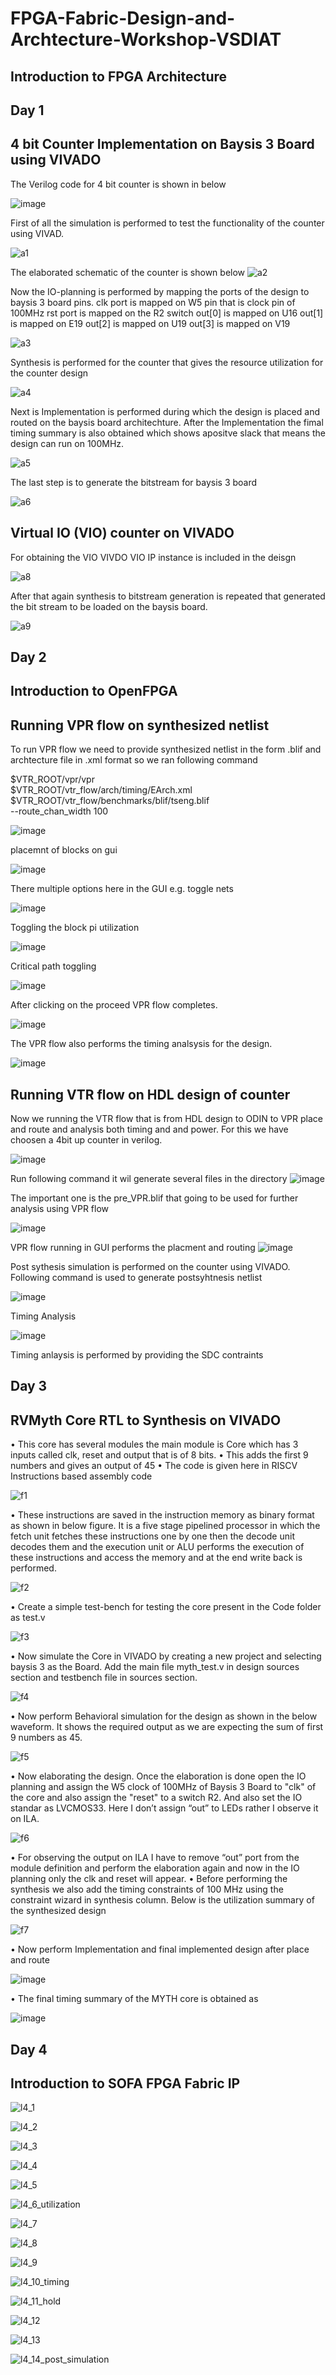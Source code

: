 # FPGA-Fabric-Design-and-Archtecture-Workshop-VSDIAT
## Introduction to FPGA Architecture
## Day 1
## 4 bit Counter Implementation on Baysis 3 Board using VIVADO
The Verilog code for 4 bit counter is shown in below

![image](https://user-images.githubusercontent.com/43933912/160254996-7e99a01f-0e97-49e9-b8c2-041f66b1fdaf.png)

First of all the simulation is performed to test the functionality of the counter using VIVAD.

![a1](https://user-images.githubusercontent.com/43933912/160255069-55ffc5e4-14cf-4aa1-a71c-1dacbb76d0c4.PNG)

The elaborated schematic of the counter is shown below
![a2](https://user-images.githubusercontent.com/43933912/160255098-732fe018-1edc-42ce-ab7f-e7c746dd1ff2.PNG)

Now the IO-planning is performed by mapping the ports of the design to baysis 3 board pins. 
clk port is mapped on W5 pin that is clock pin of 100MHz
rst port is mapped on the R2 switch
out[0] is mapped on U16
out[1] is mapped on E19
out[2] is mapped on U19
out[3] is mapped on V19

![a3](https://user-images.githubusercontent.com/43933912/160255242-b74130c4-784b-4021-a535-c88e72e3c703.PNG)

Synthesis is performed for the counter that gives the resource utilization for the counter design

![a4](https://user-images.githubusercontent.com/43933912/160255345-cd5f131b-b87a-497e-af7c-b8c406ce4ce1.PNG)

Next is Implementation is performed during which the design is placed and routed on the baysis board architechture. After the Implementation the fimal timing summary is also obtained which shows apositve slack that means the design can run on 100MHz.

![a5](https://user-images.githubusercontent.com/43933912/160255411-68c20865-6aaf-4053-ad89-764f5ce80987.PNG)

The last step is to generate the bitstream for baysis 3 board

![a6](https://user-images.githubusercontent.com/43933912/160255435-5d471721-4714-4a37-935f-a4540658eb8b.PNG)

## Virtual IO (VIO) counter on VIVADO
For obtaining the VIO  VIVDO VIO IP instance is included in the deisgn 

![a8](https://user-images.githubusercontent.com/43933912/160255483-0a193f82-9b37-4387-9e46-1605bc8db21e.PNG)

After that again synthesis to bitstream generation is repeated that generated the bit stream to be loaded on the baysis board.

![a9](https://user-images.githubusercontent.com/43933912/160255515-97adab74-4c66-49ad-baef-0965ab65105f.PNG)

## Day 2
## Introduction to OpenFPGA
## Running VPR flow on synthesized netlist
To run VPR flow we need to provide synthesized netlist in the form .blif and archtecture file in .xml format so we ran following command

$VTR_ROOT/vpr/vpr \
    $VTR_ROOT/vtr_flow/arch/timing/EArch.xml \
    $VTR_ROOT/vtr_flow/benchmarks/blif/tseng.blif \
    --route_chan_width 100

![image](https://user-images.githubusercontent.com/43933912/160256189-08941d57-ae88-400e-aeed-b4e76fad15f3.png)

placemnt of blocks  on gui 

![image](https://user-images.githubusercontent.com/43933912/160256536-87b1e982-4b5e-4b83-b801-e9555c725a49.png)

There multiple options here in the GUI e.g. toggle nets 

![image](https://user-images.githubusercontent.com/43933912/160256585-80e0938a-d5d2-478c-8a04-7fdd3561e9c5.png)

Toggling the block pi utilization

![image](https://user-images.githubusercontent.com/43933912/160256613-c60eeaf2-a2f0-4dbc-80bc-b44fdf39b01e.png)

Critical path toggling

![image](https://user-images.githubusercontent.com/43933912/160256652-63ef6b51-2348-416f-a52e-cf1834ac6350.png)

After clicking on the proceed VPR flow completes.

![image](https://user-images.githubusercontent.com/43933912/160256821-ce7976d7-f409-40b6-8d82-d13e67470e24.png)

The VPR flow also performs the timing analsysis for the design. 

![image](https://user-images.githubusercontent.com/43933912/160257306-cdcf40d3-f8c0-4122-a4d5-d5f97f3a8367.png)

## Running VTR flow on HDL design of counter
Now we running the VTR flow that is from HDL design to ODIN to VPR place and route and analysis both timing and and power.
For this we have choosen a 4bit up counter in verilog.

![image](https://user-images.githubusercontent.com/43933912/160257508-43e2c2c3-c916-4bb1-a005-fbb73c009d42.png)

Run following command it wil generate several files in the directory
![image](https://user-images.githubusercontent.com/43933912/160258035-34ee6f4f-bae3-4f40-8716-ae3b5e56216e.png)

The important one is the pre_VPR.blif that going to be used for further analysis using VPR flow

![image](https://user-images.githubusercontent.com/43933912/160258081-e1cb7066-7050-4e23-a3b4-42afe34fe9fc.png)

VPR flow running in GUI performs the placment and routing
![image](https://user-images.githubusercontent.com/43933912/160258359-5c9f5ec0-410f-4c27-a37b-7631016e9b22.png)

Post sythesis simulation is performed on the counter using VIVADO. Following command is used to generate postsyhtnesis netlist

![image](https://user-images.githubusercontent.com/43933912/160258633-5e854210-b238-4257-b249-703c29b83017.png)

Timing Analysis

![image](https://user-images.githubusercontent.com/43933912/160258922-8ddb3ed5-f6f0-43de-94c6-ea24525a2a72.png)


Timing anlaysis is performed by providing the SDC contraints

## Day 3
## RVMyth Core RTL to Synthesis on VIVADO
•	This core has several modules the main module is Core which has 3 inputs called clk, reset and output that is of 8 bits.
•	This adds the first 9 numbers and gives an output of 45 
•	The code is given here in RISCV Instructions based assembly code

![f1](https://user-images.githubusercontent.com/43933912/160259221-8f014e07-78aa-4382-abf1-1dcfd6c47da0.PNG)

•	These instructions are saved in the instruction memory as binary format as shown in below figure. It is a five stage pipelined processor in which the fetch unit fetches these instructions one by one then the decode unit decodes them and the execution unit or ALU performs the execution of these instructions and access the memory and at the end write back is performed.

![f2](https://user-images.githubusercontent.com/43933912/160259336-c09679df-7c29-4f3a-b0a3-7e5df65ee382.PNG)
 
•	Create a simple test-bench for testing the core present in the Code folder as test.v

![f3](https://user-images.githubusercontent.com/43933912/160259349-99664dca-6b04-4690-8991-aaee375cdefe.PNG)

•	Now simulate the Core in VIVADO by creating a new project and selecting baysis 3 as the Board. Add the main file myth_test.v  in design sources section and testbench file in sources section.

![f4](https://user-images.githubusercontent.com/43933912/160259368-bb2e89c6-1b5f-4dd6-a882-0030c3145574.PNG)

•	Now perform Behavioral simulation for the design as shown in the below waveform.  It shows the required output as we are expecting the sum of first 9 numbers as 45.

![f5](https://user-images.githubusercontent.com/43933912/160259384-f9d7126c-6dc0-4ec6-baa4-a7847d802955.PNG)

•	Now elaborating the design. Once the elaboration is done open the IO planning and assign the W5 clock of 100MHz of Baysis 3 Board to "clk" of the core and also assign the "reset" to a switch R2. And also set the IO standar as LVCMOS33. Here I don’t  assign “out”  to LEDs rather I observe it on ILA.

![f6](https://user-images.githubusercontent.com/43933912/160259450-eee88a70-6989-445c-8676-aa788588daa9.PNG)

•	For observing the output on ILA I have to remove “out” port from the module definition and perform the elaboration again and now in the IO planning only the clk and reset will appear.
•	Before performing the synthesis we also add the timing constraints of 100 MHz using the constraint wizard in synthesis column. Below is the utilization summary of the synthesized design

![f7](https://user-images.githubusercontent.com/43933912/160259469-4060a7cd-1339-41fe-818c-4c3bf0fe22c9.PNG)

•	Now perform Implementation and final implemented design after place and route

![image](https://user-images.githubusercontent.com/43933912/160259498-532e5968-6e17-450c-97fe-1960b1b6c120.png)

•	The final timing summary of the MYTH core is obtained as

![image](https://user-images.githubusercontent.com/43933912/160259506-93d2103c-7de9-465e-bce6-d7738461d255.png)

## Day 4
## Introduction to SOFA FPGA Fabric IP


![l4_1](https://user-images.githubusercontent.com/43933912/160259586-e445abed-672b-4e40-bf3d-08ab8faf7450.PNG)


![l4_2](https://user-images.githubusercontent.com/43933912/160259609-c834a48b-aa38-4533-83c6-2cdb1fad9820.PNG)


![l4_3](https://user-images.githubusercontent.com/43933912/160259620-be522ee0-6fde-4b19-9c6a-738ca183416d.PNG)


![l4_4](https://user-images.githubusercontent.com/43933912/160259625-f2107683-e3e9-416d-92b3-22cd5fa09f0e.PNG)


![l4_5](https://user-images.githubusercontent.com/43933912/160259629-2575c63a-20b9-4249-82d5-6eb1f05922ce.PNG)


![l4_6_utilization](https://user-images.githubusercontent.com/43933912/160259641-e58d045e-2f26-4645-9e98-15b693136e83.PNG)


![l4_7](https://user-images.githubusercontent.com/43933912/160259647-74edf9ba-20de-424f-86a2-01855295fc32.PNG)


![l4_8](https://user-images.githubusercontent.com/43933912/160259655-25ea3080-cfda-4294-ab22-ef8780c0b4da.PNG)


![l4_9](https://user-images.githubusercontent.com/43933912/160259666-fc0afb2e-3ed3-4068-81bb-ba13d746a533.PNG)


![l4_10_timing](https://user-images.githubusercontent.com/43933912/160259670-8b004ba8-aa47-449a-9ea1-d4615964d223.PNG)


![l4_11_hold](https://user-images.githubusercontent.com/43933912/160259679-e15eaaaf-7fa1-4994-bc13-679a0b28b047.PNG)


![l4_12](https://user-images.githubusercontent.com/43933912/160259687-235c0990-7d0f-4f1c-8df0-34295d44d537.PNG)


![l4_13](https://user-images.githubusercontent.com/43933912/160259690-0a78c0b2-ec00-40fe-be93-c902895cd23a.PNG)


![l4_14_post_simulation](https://user-images.githubusercontent.com/43933912/160259771-b6c9a506-c97b-4df9-aac2-b71d28b1031b.PNG)








